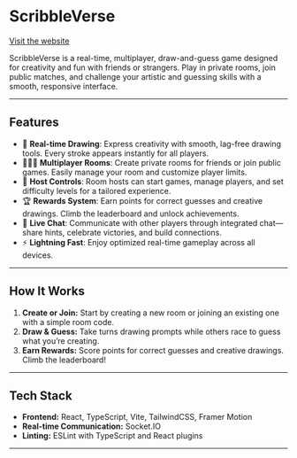 # ScribbleVerse

[Visit the website](http://scribbleverse.dyug.tech/)

ScribbleVerse is a real-time, multiplayer, draw-and-guess game designed for creativity and fun with friends or strangers. Play in private rooms, join public matches, and challenge your artistic and guessing skills with a smooth, responsive interface.

---

## Features

- 🎨 **Real-time Drawing**: Express creativity with smooth, lag-free drawing tools. Every stroke appears instantly for all players.
- 🧑‍🤝‍🧑 **Multiplayer Rooms**: Create private rooms for friends or join public games. Easily manage your room and customize player limits.
- 👑 **Host Controls**: Room hosts can start games, manage players, and set difficulty levels for a tailored experience.
- 🏆 **Rewards System**: Earn points for correct guesses and creative drawings. Climb the leaderboard and unlock achievements.
- 💬 **Live Chat**: Communicate with other players through integrated chat—share hints, celebrate victories, and build connections.
- ⚡ **Lightning Fast**: Enjoy optimized real-time gameplay across all devices.

---

## How It Works

1. **Create or Join:** Start by creating a new room or joining an existing one with a simple room code.
2. **Draw & Guess:** Take turns drawing prompts while others race to guess what you’re creating.
3. **Earn Rewards:** Score points for correct guesses and creative drawings. Climb the leaderboard!

---

## Tech Stack

- **Frontend:** React, TypeScript, Vite, TailwindCSS, Framer Motion
- **Real-time Communication:** Socket.IO
- **Linting:** ESLint with TypeScript and React plugins

---

